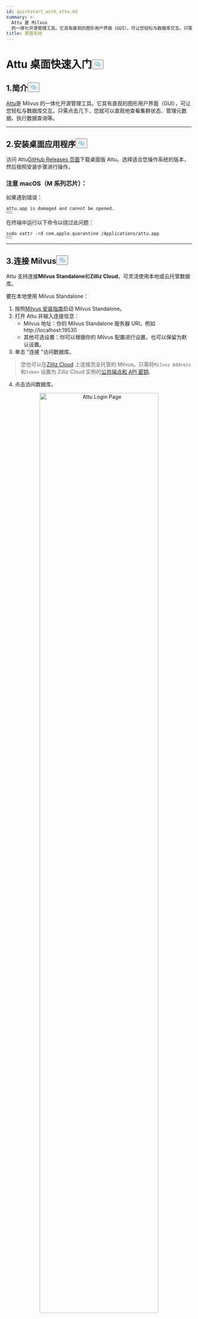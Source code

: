 ```yaml
---
id: quickstart_with_attu.md
summary: >-
  Attu 是 Milvus
  的一体化开源管理工具。它具有直观的图形用户界面（GUI），可让您轻松与数据库交互。只需点击几下，您就可以直观地查看集群状态、管理元数据、执行数据查询等。
title: 答题系统
---
```

<h1 id="Quick-Start-with-Attu-Desktop" class="common-anchor-header">Attu 桌面快速入门<button data-href="#Quick-Start-with-Attu-Desktop" class="anchor-icon" translate="no">
      <svg translate="no"
        aria-hidden="true"
        focusable="false"
        height="20"
        version="1.1"
        viewBox="0 0 16 16"
        width="16"
      >
        <path
          fill="#0092E4"
          fill-rule="evenodd"
          d="M4 9h1v1H4c-1.5 0-3-1.69-3-3.5S2.55 3 4 3h4c1.45 0 3 1.69 3 3.5 0 1.41-.91 2.72-2 3.25V8.59c.58-.45 1-1.27 1-2.09C10 5.22 8.98 4 8 4H4c-.98 0-2 1.22-2 2.5S3 9 4 9zm9-3h-1v1h1c1 0 2 1.22 2 2.5S13.98 12 13 12H9c-.98 0-2-1.22-2-2.5 0-.83.42-1.64 1-2.09V6.25c-1.09.53-2 1.84-2 3.25C6 11.31 7.55 13 9 13h4c1.45 0 3-1.69 3-3.5S14.5 6 13 6z"
        ></path>
      </svg>
    </button></h1><h2 id="1-Introduction" class="common-anchor-header">1.简介<button data-href="#1-Introduction" class="anchor-icon" translate="no">
      <svg translate="no"
        aria-hidden="true"
        focusable="false"
        height="20"
        version="1.1"
        viewBox="0 0 16 16"
        width="16"
      >
        <path
          fill="#0092E4"
          fill-rule="evenodd"
          d="M4 9h1v1H4c-1.5 0-3-1.69-3-3.5S2.55 3 4 3h4c1.45 0 3 1.69 3 3.5 0 1.41-.91 2.72-2 3.25V8.59c.58-.45 1-1.27 1-2.09C10 5.22 8.98 4 8 4H4c-.98 0-2 1.22-2 2.5S3 9 4 9zm9-3h-1v1h1c1 0 2 1.22 2 2.5S13.98 12 13 12H9c-.98 0-2-1.22-2-2.5 0-.83.42-1.64 1-2.09V6.25c-1.09.53-2 1.84-2 3.25C6 11.31 7.55 13 9 13h4c1.45 0 3-1.69 3-3.5S14.5 6 13 6z"
        ></path>
      </svg>
    </button></h2><p><a href="https://github.com/zilliztech/attu">Attu</a>是 Milvus 的一体化开源管理工具。它具有直观的图形用户界面（GUI），可让您轻松与数据库交互。只需点击几下，您就可以直观地查看集群状态、管理元数据、执行数据查询等。</p>
<hr>
<h2 id="2-Install-Desktop-Application" class="common-anchor-header">2.安装桌面应用程序<button data-href="#2-Install-Desktop-Application" class="anchor-icon" translate="no">
      <svg translate="no"
        aria-hidden="true"
        focusable="false"
        height="20"
        version="1.1"
        viewBox="0 0 16 16"
        width="16"
      >
        <path
          fill="#0092E4"
          fill-rule="evenodd"
          d="M4 9h1v1H4c-1.5 0-3-1.69-3-3.5S2.55 3 4 3h4c1.45 0 3 1.69 3 3.5 0 1.41-.91 2.72-2 3.25V8.59c.58-.45 1-1.27 1-2.09C10 5.22 8.98 4 8 4H4c-.98 0-2 1.22-2 2.5S3 9 4 9zm9-3h-1v1h1c1 0 2 1.22 2 2.5S13.98 12 13 12H9c-.98 0-2-1.22-2-2.5 0-.83.42-1.64 1-2.09V6.25c-1.09.53-2 1.84-2 3.25C6 11.31 7.55 13 9 13h4c1.45 0 3-1.69 3-3.5S14.5 6 13 6z"
        ></path>
      </svg>
    </button></h2><p>访问 Attu<a href="https://github.com/zilliztech/attu/releases">GitHub Releases 页面</a>下载桌面版 Attu。选择适合您操作系统的版本，然后按照安装步骤进行操作。</p>
<h3 id="Note-for-macOS-M-series-chip" class="common-anchor-header">注意 macOS（M 系列芯片）：</h3><p>如果遇到错误：</p>
<pre><code translate="no">attu.app <span class="hljs-keyword">is</span> damaged <span class="hljs-keyword">and</span> cannot be opened.
<button class="copy-code-btn"></button></code></pre>
<p>在终端中运行以下命令以绕过此问题：</p>
<pre><code translate="no"><span class="hljs-built_in">sudo</span> xattr -rd com.apple.quarantine /Applications/attu.app
<button class="copy-code-btn"></button></code></pre>
<hr>
<h2 id="3-Connect-to-Milvus" class="common-anchor-header">3.连接 Milvus<button data-href="#3-Connect-to-Milvus" class="anchor-icon" translate="no">
      <svg translate="no"
        aria-hidden="true"
        focusable="false"
        height="20"
        version="1.1"
        viewBox="0 0 16 16"
        width="16"
      >
        <path
          fill="#0092E4"
          fill-rule="evenodd"
          d="M4 9h1v1H4c-1.5 0-3-1.69-3-3.5S2.55 3 4 3h4c1.45 0 3 1.69 3 3.5 0 1.41-.91 2.72-2 3.25V8.59c.58-.45 1-1.27 1-2.09C10 5.22 8.98 4 8 4H4c-.98 0-2 1.22-2 2.5S3 9 4 9zm9-3h-1v1h1c1 0 2 1.22 2 2.5S13.98 12 13 12H9c-.98 0-2-1.22-2-2.5 0-.83.42-1.64 1-2.09V6.25c-1.09.53-2 1.84-2 3.25C6 11.31 7.55 13 9 13h4c1.45 0 3-1.69 3-3.5S14.5 6 13 6z"
        ></path>
      </svg>
    </button></h2><p>Attu 支持连接<strong>Milvus Standalone</strong>和<strong>Zilliz Cloud</strong>，可灵活使用本地或云托管数据库。</p>
<p>要在本地使用 Milvus Standalone：</p>
<ol>
<li>按照<a href="https://milvus.io/docs/install_standalone-docker.md">Milvus 安装指南</a>启动 Milvus Standalone。</li>
<li>打开 Attu 并输入连接信息：<ul>
<li>Milvus 地址：你的 Milvus Standalone 服务器 URI，例如 http://localhost:19530</li>
<li>其他可选设置：你可以根据你的 Milvus 配置进行设置，也可以保留为默认设置。</li>
</ul></li>
<li>单击 "连接 "访问数据库。</li>
</ol>
<blockquote>
<p>您也可以在<a href="https://zilliz.com/cloud">Zilliz Cloud</a> 上连接完全托管的 Milvus。只需将<code translate="no">Milvus Address</code> 和<code translate="no">token</code> 设置为 Zilliz Cloud 实例的<a href="https://docs.zilliz.com/docs/on-zilliz-cloud-console#cluster-details">公共端点和 API 密钥</a>。</p>
</blockquote>
<ol start="4">
<li>点击访问数据库。</li>
</ol>
<p align="center">
  <img translate="no" src="/docs/v2.5.x/assets/attu_login_page.png" alt="Attu Login Page" width="80%">
</p>
<hr>
<h2 id="4-Prepare-Data-Create-Collection-and-Insert-Data" class="common-anchor-header">4.准备数据、创建 Collections 和插入数据<button data-href="#4-Prepare-Data-Create-Collection-and-Insert-Data" class="anchor-icon" translate="no">
      <svg translate="no"
        aria-hidden="true"
        focusable="false"
        height="20"
        version="1.1"
        viewBox="0 0 16 16"
        width="16"
      >
        <path
          fill="#0092E4"
          fill-rule="evenodd"
          d="M4 9h1v1H4c-1.5 0-3-1.69-3-3.5S2.55 3 4 3h4c1.45 0 3 1.69 3 3.5 0 1.41-.91 2.72-2 3.25V8.59c.58-.45 1-1.27 1-2.09C10 5.22 8.98 4 8 4H4c-.98 0-2 1.22-2 2.5S3 9 4 9zm9-3h-1v1h1c1 0 2 1.22 2 2.5S13.98 12 13 12H9c-.98 0-2-1.22-2-2.5 0-.83.42-1.64 1-2.09V6.25c-1.09.53-2 1.84-2 3.25C6 11.31 7.55 13 9 13h4c1.45 0 3-1.69 3-3.5S14.5 6 13 6z"
        ></path>
      </svg>
    </button></h2><h3 id="41-Prepare-the-Data" class="common-anchor-header">4.1 准备数据</h3><p>我们使用<a href="https://github.com/milvus-io/milvus-docs/releases/download/v2.4.6-preview/milvus_docs_2.4.x_en.zip">Milvus 文档 2.4.x</a>中的常见问题页面作为本示例的数据集。</p>
<h4 id="Download-and-Extract-Data" class="common-anchor-header">下载并提取数据：</h4><pre><code translate="no" class="language-bash">wget https://github.com/milvus-io/milvus-docs/releases/download/v2<span class="hljs-number">.4</span><span class="hljs-number">.6</span>-preview/milvus_docs_2<span class="hljs-number">.4</span>.x_en.<span class="hljs-built_in">zip</span>
unzip -q milvus_docs_2<span class="hljs-number">.4</span>.x_en.<span class="hljs-built_in">zip</span> -d milvus_docs
<button class="copy-code-btn"></button></code></pre>
<h4 id="Process-Markdown-Files" class="common-anchor-header">处理 Markdown 文件：</h4><pre><code translate="no" class="language-python"><span class="hljs-keyword">from</span> glob <span class="hljs-keyword">import</span> glob

text_lines = []
<span class="hljs-keyword">for</span> file_path <span class="hljs-keyword">in</span> glob(<span class="hljs-string">&quot;milvus_docs/en/faq/*.md&quot;</span>, recursive=<span class="hljs-literal">True</span>):
    <span class="hljs-keyword">with</span> <span class="hljs-built_in">open</span>(file_path, <span class="hljs-string">&quot;r&quot;</span>) <span class="hljs-keyword">as</span> file:
        file_text = file.read()
    text_lines += file_text.split(<span class="hljs-string">&quot;# &quot;</span>)
<button class="copy-code-btn"></button></code></pre>
<hr>
<h3 id="42-Generate-Embeddings" class="common-anchor-header">4.2 生成嵌入模型</h3><p>定义一个嵌入模型，使用<code translate="no">milvus_model</code> 生成文本嵌入。我们以<code translate="no">DefaultEmbeddingFunction</code> 模型为例，它是一个经过预训练的轻量级嵌入模型。</p>
<pre><code translate="no" class="language-python"><span class="hljs-keyword">from</span> pymilvus <span class="hljs-keyword">import</span> model <span class="hljs-keyword">as</span> milvus_model

embedding_model = milvus_model.DefaultEmbeddingFunction()

<span class="hljs-comment"># Generate test embedding</span>
test_embedding = embedding_model.encode_queries([<span class="hljs-string">&quot;This is a test&quot;</span>])[<span class="hljs-number">0</span>]
embedding_dim = <span class="hljs-built_in">len</span>(test_embedding)
<span class="hljs-built_in">print</span>(embedding_dim)
<span class="hljs-built_in">print</span>(test_embedding[:<span class="hljs-number">10</span>])
<button class="copy-code-btn"></button></code></pre>
<h4 id="Output" class="common-anchor-header">输出：</h4><pre><code translate="no">768
[-0.04836066  0.07163023 -0.01130064 -0.03789345 -0.03320649 -0.01318448
 -0.03041712 -0.02269499 -0.02317863 -0.00426028]
<button class="copy-code-btn"></button></code></pre>
<hr>
<h3 id="43-Create-Collection" class="common-anchor-header">4.3 创建 Collections</h3><p>连接到 Milvus 并创建一个 Collection：</p>
<pre><code translate="no" class="language-python"><span class="hljs-keyword">from</span> pymilvus <span class="hljs-keyword">import</span> MilvusClient

<span class="hljs-comment"># Connect to Milvus Standalone</span>
client = MilvusClient(uri=<span class="hljs-string">&quot;http://localhost:19530&quot;</span>)

collection_name = <span class="hljs-string">&quot;attu_tutorial&quot;</span>

<span class="hljs-comment"># Drop collection if it exists</span>
<span class="hljs-keyword">if</span> client.has_collection(collection_name):
    client.drop_collection(collection_name)

<span class="hljs-comment"># Create a new collection</span>
client.create_collection(
    collection_name=collection_name,
    dimension=embedding_dim,
    metric_type=<span class="hljs-string">&quot;IP&quot;</span>,  <span class="hljs-comment"># Inner product distance</span>
    consistency_level=<span class="hljs-string">&quot;Strong&quot;</span>,  <span class="hljs-comment"># Supported values are (`&quot;Strong&quot;`, `&quot;Session&quot;`, `&quot;Bounded&quot;`, `&quot;Eventually&quot;`). See https://milvus.io/docs/consistency.md#Consistency-Level for more details.</span>
)
<button class="copy-code-btn"></button></code></pre>
<hr>
<h3 id="44-Insert-Data" class="common-anchor-header">4.4 插入数据</h3><p>遍历文本行，创建嵌入，并将数据插入 Milvus：</p>
<pre><code translate="no" class="language-python"><span class="hljs-keyword">from</span> tqdm <span class="hljs-keyword">import</span> tqdm

data = []
doc_embeddings = embedding_model.encode_documents(text_lines)

<span class="hljs-keyword">for</span> i, line <span class="hljs-keyword">in</span> <span class="hljs-built_in">enumerate</span>(tqdm(text_lines, desc=<span class="hljs-string">&quot;Creating embeddings&quot;</span>)):
    data.append({<span class="hljs-string">&quot;id&quot;</span>: i, <span class="hljs-string">&quot;vector&quot;</span>: doc_embeddings[i], <span class="hljs-string">&quot;text&quot;</span>: line})

client.insert(collection_name=collection_name, data=data)
<button class="copy-code-btn"></button></code></pre>
<hr>
<h3 id="45-Visualize-Data-and-Schema" class="common-anchor-header">4.5 可视化数据和 Schema</h3><p>现在，我们可以使用 Attu 的界面可视化数据 Schema 和插入的实体。Schema 显示已定义的字段，包括<code translate="no">id</code> 类型的字段<code translate="no">Int64</code> 和<code translate="no">vector</code> 类型的字段<code translate="no">FloatVector(768)</code> 以及<code translate="no">Inner Product (IP)</code> 度量。Collections 中加载了<strong>72 个实体</strong>。</p>
<p>此外，我们还可以查看插入的数据，包括 ID、向量 Embeddings 和存储文本内容等元数据的 Dynamic Field。界面支持根据指定条件或动态字段进行过滤和查询。</p>
<p align="center">
  <img translate="no" src="/docs/v2.5.x/assets/attu_after_data_insertion_1.png" alt="Schema View" width="45%" />
  <img translate="no" src="/docs/v2.5.x/assets/attu_after_data_insertion_2.png" alt="Data View" width="45%" />
</p>
<h2 id="5-Visualizing-Search-Results-and-Relationships" class="common-anchor-header">5.可视化搜索结果和关系<button data-href="#5-Visualizing-Search-Results-and-Relationships" class="anchor-icon" translate="no">
      <svg translate="no"
        aria-hidden="true"
        focusable="false"
        height="20"
        version="1.1"
        viewBox="0 0 16 16"
        width="16"
      >
        <path
          fill="#0092E4"
          fill-rule="evenodd"
          d="M4 9h1v1H4c-1.5 0-3-1.69-3-3.5S2.55 3 4 3h4c1.45 0 3 1.69 3 3.5 0 1.41-.91 2.72-2 3.25V8.59c.58-.45 1-1.27 1-2.09C10 5.22 8.98 4 8 4H4c-.98 0-2 1.22-2 2.5S3 9 4 9zm9-3h-1v1h1c1 0 2 1.22 2 2.5S13.98 12 13 12H9c-.98 0-2-1.22-2-2.5 0-.83.42-1.64 1-2.09V6.25c-1.09.53-2 1.84-2 3.25C6 11.31 7.55 13 9 13h4c1.45 0 3-1.69 3-3.5S14.5 6 13 6z"
        ></path>
      </svg>
    </button></h2><p>Attu 提供了可视化和探索数据关系的强大界面。要检查插入的数据点及其相似性关系，请按照以下步骤操作：</p>
<h3 id="51-Perform-a-Search" class="common-anchor-header">5.1<strong>执行搜索</strong></h3><p>导航至 Attu 中的 "<strong>向量搜索</strong>"选项卡。</p>
<ol>
<li>单击 "<strong>生成随机数据</strong>"按钮创建测试查询。</li>
<li>单击 "<strong>搜索"</strong>，根据生成的数据检索结果。</li>
</ol>
<p>结果显示在表格中，显示每个匹配实体的 ID、相似度得分和 Dynamic Field。</p>
<p align="center">
  <img translate="no" src="/docs/v2.5.x/assets/attu_searched_table.png" alt="Search Results Table" width="80%">
</p>
<hr>
<h3 id="52-Explore-Data-Relationships" class="common-anchor-header">5.2<strong>探索数据关系</strong></h3><p>单击结果面板中的 "<strong>探索 "</strong>按钮，可将查询向量与搜索结果之间的关系可视化为<strong>类似知识图谱的结构</strong>。</p>
<ul>
<li><strong>中心节点</strong>代表搜索向量。</li>
<li><strong>连接的节点</strong>代表搜索结果，点击它们将显示相应节点的详细信息。</li>
</ul>
<p align="center">
  <img translate="no" src="/docs/v2.5.x/assets/attu_searched_graph.png" alt="Knowledge Graph Visualization" width="80%">
</p>
<hr>
<h3 id="53-Expand-the-Graph" class="common-anchor-header">5.3<strong>展开图</strong></h3><p>双击任何结果节点可展开其连接。此操作可显示所选节点与 Collections 中其他数据点之间的其他关系，从而创建一个<strong>更大的、相互连接的知识图谱</strong>。</p>
<p>通过这种扩展视图，可以根据向量相似性更深入地探索数据点之间的关系。</p>
<p align="center">
  <img translate="no" src="/docs/v2.5.x/assets/attu_expanded_searched_graph.png" alt="Expanded Knowledge Graph" width="80%">
</p>
<hr>
<h2 id="6-Conclusion" class="common-anchor-header">6.结论<button data-href="#6-Conclusion" class="anchor-icon" translate="no">
      <svg translate="no"
        aria-hidden="true"
        focusable="false"
        height="20"
        version="1.1"
        viewBox="0 0 16 16"
        width="16"
      >
        <path
          fill="#0092E4"
          fill-rule="evenodd"
          d="M4 9h1v1H4c-1.5 0-3-1.69-3-3.5S2.55 3 4 3h4c1.45 0 3 1.69 3 3.5 0 1.41-.91 2.72-2 3.25V8.59c.58-.45 1-1.27 1-2.09C10 5.22 8.98 4 8 4H4c-.98 0-2 1.22-2 2.5S3 9 4 9zm9-3h-1v1h1c1 0 2 1.22 2 2.5S13.98 12 13 12H9c-.98 0-2-1.22-2-2.5 0-.83.42-1.64 1-2.09V6.25c-1.09.53-2 1.84-2 3.25C6 11.31 7.55 13 9 13h4c1.45 0 3-1.69 3-3.5S14.5 6 13 6z"
        ></path>
      </svg>
    </button></h2><p>Attu 简化了存储在 Milvus 中的向量数据的管理和可视化。从数据插入到查询执行和交互式探索，它为处理复杂的向量搜索任务提供了一个直观的界面。凭借动态 Schema 支持、图形搜索可视化和灵活的查询过滤器等功能，Attu 使用户能够有效地分析大规模数据集。</p>
<p>通过利用 Attu 的可视化探索工具，用户可以更好地理解他们的数据，识别隐藏的关系，并做出数据驱动的决策。今天就开始使用 Attu 和 Milvus 探索您自己的数据集吧！</p>
<hr>
